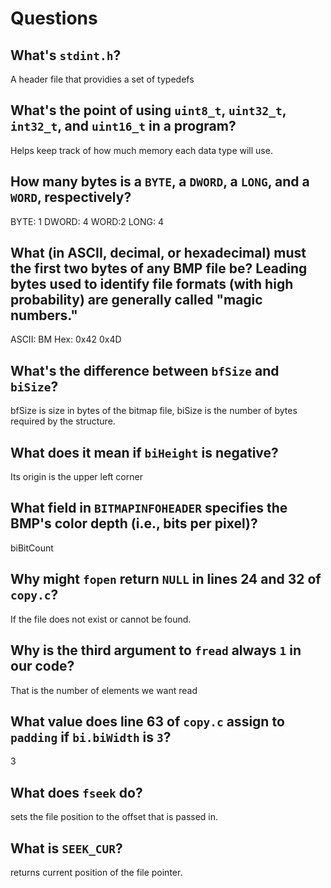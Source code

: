 # Questions

## What's `stdint.h`?

A header file that providies a set of typedefs

## What's the point of using `uint8_t`, `uint32_t`, `int32_t`, and `uint16_t` in a program?

Helps keep track of how much memory each data type will use.

## How many bytes is a `BYTE`, a `DWORD`, a `LONG`, and a `WORD`, respectively?

BYTE: 1
DWORD: 4
WORD:2
LONG: 4

## What (in ASCII, decimal, or hexadecimal) must the first two bytes of any BMP file be? Leading bytes used to identify file formats (with high probability) are generally called "magic numbers."

 ASCII: BM
 Hex: 0x42 0x4D

## What's the difference between `bfSize` and `biSize`?

bfSize is size in bytes of the bitmap file, biSize is the number of bytes required by the structure.


## What does it mean if `biHeight` is negative?

Its origin is the upper left corner

## What field in `BITMAPINFOHEADER` specifies the BMP's color depth (i.e., bits per pixel)?

biBitCount

## Why might `fopen` return `NULL` in lines 24 and 32 of `copy.c`?

If the file does not exist or cannot be found.

## Why is the third argument to `fread` always `1` in our code?

That is the number of elements we want read

## What value does line 63 of `copy.c` assign to `padding` if `bi.biWidth` is `3`?

3

## What does `fseek` do?

sets the file position to the offset that is passed in.

## What is `SEEK_CUR`?

returns current position of the file pointer.
